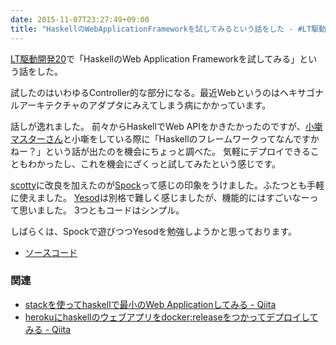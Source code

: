 ```yaml
---
date: 2015-11-07T23:27:49+09:00
title: "HaskellのWebApplicationFrameworkを試してみるという話をした - #LT駆動 20"
---
```


[LT駆動開発20](https://github.com/LTDD/Sessions/wiki/LT%E9%A7%86%E5%8B%95%E9%96%8B%E7%99%BA20)で「HaskellのWeb Application Frameworkを試してみる」という話をした。

<script async class="speakerdeck-embed" data-id="88440dd1822743159eed085c25fe1850" data-ratio="1.33333333333333" src="//speakerdeck.com/assets/embed.js"></script>

試したのはいわゆるController的な部分になる。最近Webというのはヘキサゴナルアーキテクチャのアダプタにみえてしまう病にかかっています。

話しが逸れました。
前々からHaskellでWeb APIをかきたかったのですが、[小噺マスターさん](https://twitter.com/uadachi)と小噺をしている際に「Haskellのフレームワークってなんですかねー？」という話が出たのを機会にちょっと調べた。
気軽にデプロイできることもわかったし、これを機会にざくっと試してみたという感じです。

[scotty](https://github.com/scotty-web/scotty)に改良を加えたのが[Spock](https://www.spock.li/)って感じの印象をうけました。ふたつとも手軽に使えました。
[Yesod](http://www.yesodweb.com/)は別格で難しく感じましたが、機能的にはすごいなーって思いました。
3つともコードはシンプル。

しばらくは、Spockで遊びつつYesodを勉強しようかと思っております。

* [ソースコード](https://github.com/eiel/haskell-webframework-sample)

### 関連

* [stackを使ってhaskellで最小のWeb Applicationしてみる - Qiita](http://qiita.com/eielh/items/09b9f1c21f7d16e09ede)
* [herokuにhaskellのウェブアプリをdocker:releaseをつかってデプロイしてみる - Qiita](http://qiita.com/eielh/items/e52aeee1419ba611a84d)
